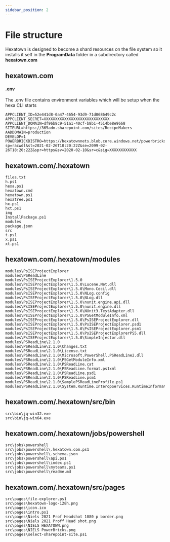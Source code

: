 ```yaml
---
sidebar_position: 2
---
```

# File structure

Hexatown is designed to become a shard resources on the file system so it installs it self in the **ProgramData** folder in a subdirectory called **hexatown.com**

## hexatown.com

#### .env
The .env file contains environment variables which will be setup when the hexa CLI starts

```text title=".env"
APPCLIENT_ID=52e441d8-0a47-4654-93d9-71d068649c2c
APPCLIENT_SECRET=XXXXXXXXXXXXXXXXXXXXXXXXXXXXX
APPCLIENT_DOMAIN=df96b8c9-51a1-40cf-b8b1-4514be8e9668
SITEURL=https://365adm.sharepoint.com/sites/RecipeMakers
AADDOMAIN=production
DEVELOP=1
POWERBRICKDISTRO=https://hexatownnets.blob.core.windows.net/powerbricks?sp=racwdl&st=2021-02-26T10:20:22Z&se=2099-02-26T18:20:22Z&spr=https&sv=2020-02-10&sr=c&sig=XXXXXXXXXXXX

```

## hexatown.com/.hexatown
```
files.txt
h.ps1
hexa.ps1
hexatown.cmd
hexatown.ps1
hexatree.ps1
hx.ps1
hxt.ps1
img
InstallPackage.ps1
modules
package.json
src
t.ps1
x.ps1
xt.ps1
```
## hexatown.com/.hexatown/modules
```
modules\PsISEProjectExplorer
modules\PSReadLine
modules\PsISEProjectExplorer\1.5.0
modules\PsISEProjectExplorer\1.5.0\Lucene.Net.dll
modules\PsISEProjectExplorer\1.5.0\Mono.Cecil.dll
modules\PsISEProjectExplorer\1.5.0\NLog.config
modules\PsISEProjectExplorer\1.5.0\NLog.dll
modules\PsISEProjectExplorer\1.5.0\nunit.engine.api.dll
modules\PsISEProjectExplorer\1.5.0\nunit.engine.dll
modules\PsISEProjectExplorer\1.5.0\NUnit3.TestAdapter.dll
modules\PsISEProjectExplorer\1.5.0\PSGetModuleInfo.xml
modules\PsISEProjectExplorer\1.5.0\PsISEProjectExplorer.dll
modules\PsISEProjectExplorer\1.5.0\PsISEProjectExplorer.psd1
modules\PsISEProjectExplorer\1.5.0\PsISEProjectExplorer.psm1
modules\PsISEProjectExplorer\1.5.0\PsISEProjectExplorerPS5.dll
modules\PsISEProjectExplorer\1.5.0\SimpleInjector.dll
modules\PSReadLine\2.1.0
modules\PSReadLine\2.1.0\Changes.txt
modules\PSReadLine\2.1.0\License.txt
modules\PSReadLine\2.1.0\Microsoft.PowerShell.PSReadLine2.dll
modules\PSReadLine\2.1.0\PSGetModuleInfo.xml
modules\PSReadLine\2.1.0\PSReadLine.cat
modules\PSReadLine\2.1.0\PSReadLine.format.ps1xml
modules\PSReadLine\2.1.0\PSReadLine.psd1
modules\PSReadLine\2.1.0\PSReadLine.psm1
modules\PSReadLine\2.1.0\SamplePSReadLineProfile.ps1
modules\PSReadLine\2.1.0\System.Runtime.InteropServices.RuntimeInformation.dll
```
## hexatown.com/.hexatown/src/bin

```
src\bin\jq-win32.exe
src\bin\jq-win64.exe
```
## hexatown.com/.hexatown/jobs/powershell
```
src\jobs\powershell
src\jobs\powershell\.hexatown.com.ps1
src\jobs\powershell\.schema.json
src\jobs\powershell\api.ps1
src\jobs\powershell\index.ps1
src\jobs\powershell\myteams.ps1
src\jobs\powershell\readme.md
```

## hexatown.com/.hexatown/src/pages
```
src\pages\file-explorer.ps1
src\pages\hexatown-logo-128h.png
src\pages\icon.ico
src\pages\intro.ps1
src\pages\Niels 2021 Prof Headshot 1080 p border.png
src\pages\Niels 2021 Proff Head shot.png
src\pages\NIELS HEXATOWN.png
src\pages\NIELS PowerBricks.png
src\pages\select-sharepoint-site.ps1
```

